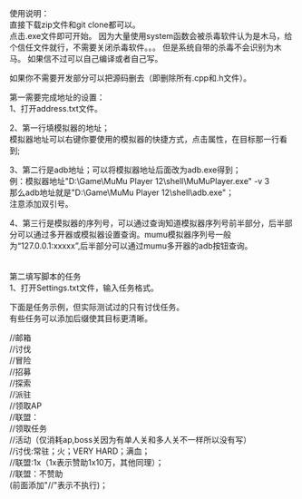 使用说明：<br>
直接下载zip文件和git clone都可以。<br>
点击.exe文件即可开始。
因为大量使用system函数会被杀毒软件认为是木马，给个信任文件就行，不需要关闭杀毒软件。。。
但是系统自带的杀毒不会识别为木马。
如果信不过可以自己编译或者自己写。


如果你不需要开发部分可以把源码删去（即删除所有.cpp和.h文件）。<br>


第一需要完成地址的设置：<br>
1、打开address.txt文件。<br>


2、第一行填模拟器的地址；<br>
  模拟器地址可以右键你要使用的模拟器的快捷方式，点击属性，在目标那一行看到;<br>

  
3、第二行是adb地址；可以将模拟器地址后面改为adb.exe得到；<br>
例：模拟器地址"D:\Game\MuMu Player 12\shell\MuMuPlayer.exe" -v 3  <br>
那么adb地址就是"D:\Game\MuMu Player 12\shell\adb.exe"；<br>
注意添加双引号。<br>


4、第三行是模拟器的序列号，可以通过查询知道模拟器序列号前半部分，后半部分可以通过多开器或模拟器设置查询。mumu模拟器序列号一般为“127.0.0.1:xxxxx”,后半部分可以通过mumu多开器的adb按钮查询。<br><br><br>
第二填写脚本的任务<br>
1、打开Settings.txt文件，输入任务格式。


下面是任务示例，但实际测试过的只有讨伐任务。<br>
有些任务可以添加后缀使其目标更清晰。


//邮箱<br>
//讨伐<br>
//冒险<br>
//招募<br>
//探索<br>
//派驻<br>
//领取AP<br>
//联盟：<br>
//领取任务<br>
//活动（仅消耗ap,boss关因为有单人关和多人关不一样所以没有写）<br>
//讨伐:常驻；火；VERY HARD；满血；<br>
//联盟:1x（1x表示赞助1x10万，其他同理）；<br>
//联盟：不赞助<br>
(前面添加"//"表示不执行)；<br>


  
